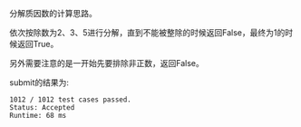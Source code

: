 分解质因数的计算思路。

依次按除数为2、3、5进行分解，直到不能被整除的时候返回False，最终为1的时候返回True。

另外需要注意的是一开始先要排除非正数，返回False。

submit的结果为:
```
1012 / 1012 test cases passed.
Status: Accepted
Runtime: 68 ms
```
